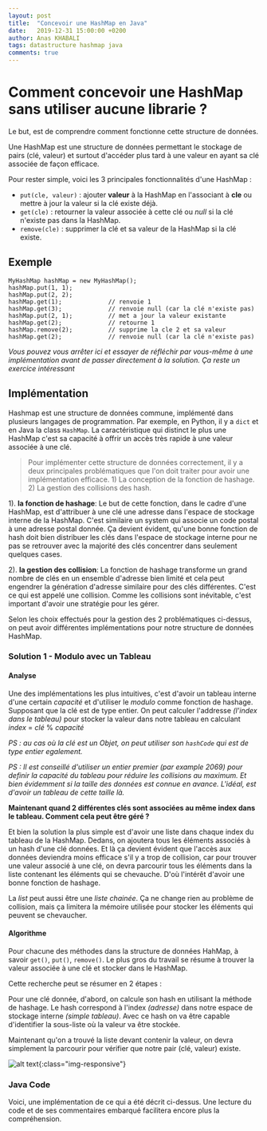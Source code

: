 ```yaml
---
layout: post
title:  "Concevoir une HashMap en Java"
date:   2019-12-31 15:00:00 +0200
author: Anas KHABALI
tags: datastructure hashmap java
comments: true
---
```

# Comment concevoir une HashMap sans utiliser aucune librarie ? 
Le but, est de comprendre comment fonctionne cette structure de données. 

Une HashMap est une structure de données permettant le stockage de pairs (clé, valeur) et surtout d'accéder plus tard à une valeur en ayant sa clé associée de façon efficace.

Pour rester simple, voici les 3 principales fonctionnalités d'une HashMap :
- `put(cle, valeur)` : ajouter **valeur** à la HashMap en l'associant à **cle** ou mettre à jour la valeur si la clé existe déjà.  
- `get(cle)` : retourner la valeur associée à cette clé ou _null_ si la clé n'existe pas dans la HashMap.
- `remove(cle)` : supprimer la clé et sa valeur de la HashMap si la clé existe.

## Exemple

````
MyHashMap hashMap = new MyHashMap();
hashMap.put(1, 1);          
hashMap.put(2, 2);         
hashMap.get(1);             // renvoie 1
hashMap.get(3);             // renvoie null (car la clé n'existe pas)
hashMap.put(2, 1);          // met a jour la valeur existante
hashMap.get(2);             // retourne 1 
hashMap.remove(2);          // supprime la cle 2 et sa valeur
hashMap.get(2);             // renvoie null (car la clé n'existe pas) 
````

_Vous pouvez vous arrêter ici et essayer de réfléchir par vous-même à une implémentation avant de passer directement à la solution. Ça reste un exercice intéressant_

## Implémentation
Hashmap est une structure de données commune, implémenté dans plusieurs langages de programmation. 
Par exemple, en Python, il y a `dict` et en Java la class `HashMap`. La caractéristique qui distinct le plus une HashMap c'est sa capacité à offrir un accès très rapide à une valeur associée à une clé.

>Pour implémenter cette structure de données correctement, il y a deux principales problématiques que l'on doit traiter pour avoir une implémentation efficace. 1) La conception de la fonction de hashage. 2) La gestion des collisions des hash.

1). **la fonction de hashage**: Le but de cette fonction, dans le cadre d'une HashMap, est d'attribuer à une clé une adresse dans l'espace de stockage interne de la HashMap. C'est similaire  un system qui associe un code postal à une adresse postal donnée. Ça devient évident, qu'une bonne fonction de hash doit bien distribuer les clés dans l'espace de stockage interne pour ne pas se retrouver avec la majorité des clés concentrer dans seulement quelques cases.

2). **la gestion des collision**: La fonction de hashage transforme un grand nombre de clés en un ensemble d'adresse bien limité et cela peut engendrer la génération d'adresse similaire pour des clés différentes. C'est ce qui est appelé une collision. Comme les collisions sont inévitable, c'est important d'avoir une stratégie pour les gérer.

Selon les choix effectués pour la gestion des 2 problématiques ci-dessus, on peut avoir différentes implémentations pour notre structure de données HashMap.

### Solution 1 - Modulo avec un Tableau
#### Analyse
Une des implémentations les plus intuitives, c'est d'avoir un tableau interne d'une certain *capacité* et d'utiliser le *modulo* comme fonction de hashage. Supposant que la clé est de type entier. On peut calculer l'addresse *(l'index dans le tableau)* pour stocker la valeur dans notre tableau en calculant *index* = *clé* % *capacité* 

*PS : au cas où la clé est un Objet, on peut utiliser son `hashCode` qui est de type entier egalement.*

*PS : Il est conseillé d'utiliser un entier premier (par example *2069*) pour definir la capacité du tableau pour réduire les collisions au maximum. Et bien évidemment si la taille des données est connue en avance. L'idéal, est d'avoir un tableau de cette taille là.*

**Maintenant quand 2 différentes clés sont associées au même index dans le tableau. Comment cela peut être géré ?**

Et bien la solution la plus simple est d'avoir une liste dans chaque index du tableau de la HashMap. Dedans, on ajoutera tous les éléments associés à un hash d'une clé données. Et là ça devient évident que l'accès aux données deviendra moins efficace s'il y a trop de collision, car pour trouver une valeur associé à une clé, on devra parcourir tous les éléments dans la liste contenant les éléments qui se chevauche. D'où l'intérêt d'avoir une bonne fonction de hashage.

La *list* peut aussi être une *liste chainée*. Ça ne change rien au problème de collision, mais ça limitera la mémoire utilisée pour stocker les éléments qui peuvent se chevaucher.


#### Algorithme
Pour chacune des méthodes dans la structure de données HahMap, à savoir `get()`, `put()`, `remove()`. Le plus gros du travail se résume à trouver la valeur associée à une clé et stocker dans le HashMap. 

Cette recherche peut se résumer en 2 étapes :

Pour une clé donnée, d'abord, on calcule son hash en utilisant la méthode de hashage. Le hash correspond à l'index *(adresse)* dans notre espace de stockage interne *(simple tableau)*. Avec ce hash on va être capable d'identifier la sous-liste où la valeur va être stockée.

Maintenant qu'on a trouvé la liste devant contenir la valeur, on devra simplement la parcourir pour vérifier que notre pair (clé, valeur) existe.

![alt text][hashmap]{:class="img-responsive"}


### Java Code
Voici, une implémentation de ce qui a été décrit ci-dessus. Une lecture du code et de ses commentaires embarqué facilitera encore plus la compréhension.

<script src="https://gist.github.com/khabali/ed8d1b7fbbd1b5512d17cde7cb160e49.js"></script>



[hashmap]: {{site.baseurl}}/assets/images/2019/12/31/hashmap_fr.png "HashMap fonctionnement interne" 






